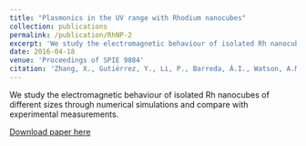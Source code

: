 ```yaml
---
title: "Plasmonics in the UV range with Rhodium nanocubes"
collection: publications
permalink: /publication/RhNP-2
excerpt: 'We study the electromagnetic behaviour of isolated Rh nanocubes of different sizes through numerical simulations and compare with experimental measurements.'
date: 2016-04-18
venue: 'Proceedings of SPIE 9884'
citation: 'Zhang, X., Gutiérrez, Y., Li, P., Barreda, Á.I., Watson, A.M., de la Osa, R.A., Finkelstein, G., González, F., Ortiz, D., Saiz, J.M., Sanz, J.M. (2016). "Plasmonics in the UV range with Rhodium nanocubes." In Nanophotonics VI (Vol. 9884, p. 98841E), International Society for Optics and Photonics.'
---
```

We study the electromagnetic behaviour of isolated Rh nanocubes of different sizes through numerical simulations and compare with experimental measurements.

[Download paper here](https://www.spiedigitallibrary.org/conference-proceedings-of-spie/9884/98841E/Plasmonics-in-the-UV-range-with-Rhodium-nanocubes/10.1117/12.2227674.short)
